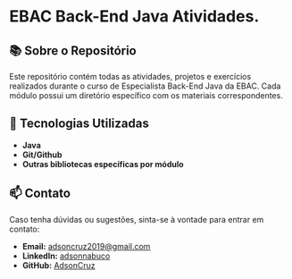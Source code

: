# EBAC Back-End Java Atividades.

## 📚 Sobre o Repositório

Este repositório contém todas as atividades, projetos e exercícios realizados durante o curso de Especialista Back-End Java da EBAC. Cada módulo possui um diretório específico com os materiais correspondentes.

## 🚀 Tecnologias Utilizadas

- **Java**
- **Git/Github**
- **Outras bibliotecas específicas por módulo**

## 📫 Contato

Caso tenha dúvidas ou sugestões, sinta-se à vontade para entrar em contato:

- **Email:** [adsoncruz2019@gmail.com](mailto:adsoncruz2019@gmail.com)
- **LinkedIn:** [adsonnabuco](https://www.linkedin.com/in/adsonnabuco/)
- **GitHub:** [AdsonCruz](https://github.com/AdsonCruz)
